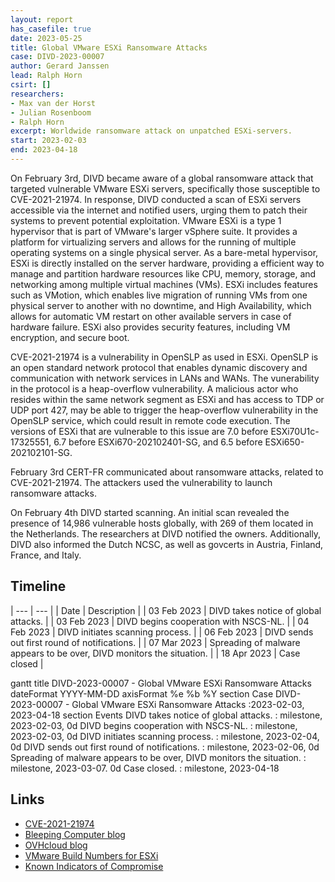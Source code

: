 ```yaml
---
layout: report
has_casefile: true
date: 2023-05-25
title: Global VMware ESXi Ransomware Attacks
case: DIVD-2023-00007
author: Gerard Janssen
lead: Ralph Horn
csirt: []
researchers:
- Max van der Horst
- Julian Rosenboom
- Ralph Horn
excerpt: Worldwide ransomware attack on unpatched ESXi-servers.
start: 2023-02-03
end: 2023-04-18
---
```


On February 3rd, DIVD became aware of a global ransomware attack that targeted vulnerable VMware ESXi servers, specifically those susceptible to CVE-2021-21974. In response, DIVD conducted a scan of ESXi servers accessible via the internet and notified users, urging them to patch their systems to prevent potential exploitation.
VMware ESXi is a type 1 hypervisor that is part of VMware's larger vSphere suite. It provides a platform for virtualizing servers and allows for the running of multiple operating systems on a single physical server. As a bare-metal hypervisor, ESXi is directly installed on the server hardware, providing a efficient way to manage and partition hardware resources like CPU, memory, storage, and networking among multiple virtual machines (VMs).
ESXi includes features such as VMotion, which enables live migration of running VMs from one physical server to another with no downtime, and High Availability, which allows for automatic VM restart on other available servers in case of hardware failure. ESXi also provides security features, including VM encryption, and secure boot.

CVE-2021-21974 is a vulnerability in OpenSLP as used in ESXi. OpenSLP is an open standard network protocol that enables dynamic discovery and communication with network services in LANs and WANs. The vunerability in the protocol is a heap-overflow vulnerability.
A malicious actor who resides within the same network segment as ESXi and has access to TDP or UDP port 427, may be able to trigger the heap-overflow vulnerability in the OpenSLP service, which could result in remote code execution. 
The versions of ESXi that are vulnerable to this issue are 7.0 before ESXi70U1c-17325551, 6.7 before ESXi670-202102401-SG, and 6.5 before ESXi650-202102101-SG.

February 3rd CERT-FR communicated about ransomware attacks, related to CVE-2021-21974. The attackers used the vulnerability to launch ransomware attacks. 

On February 4th DIVD started scanning. An initial scan revealed the presence of 14,986 vulnerable hosts globally, with 269 of them located in the Netherlands. The researchers at DIVD notified the owners. Additionally, DIVD also informed the Dutch NCSC, as well as govcerts in Austria, Finland, France, and Italy. 


## **Timeline**

| --- | --- |
| Date | Description |
| 03 Feb 2023 | DIVD takes notice of global attacks. |
| 03 Feb 2023 | DIVD begins cooperation with NSCS-NL. |
| 04 Feb 2023 | DIVD initiates scanning process. |
| 06 Feb 2023 | DIVD sends out first round of notifications. |
| 07 Mar 2023 | Spreading of malware appears to be over, DIVD monitors the situation. |
| 18 Apr 2023 | Case closed |

<div class="mermaid">
	gantt
	    title DIVD-2023-00007 - Global VMware ESXi Ransomware Attacks
	    dateFormat  YYYY-MM-DD
	    axisFormat  %e %b %Y
	    section Case
	  		DIVD-2023-00007 -  Global VMware ESXi Ransomware Attacks          :2023-02-03, 2023-04-18
	    section Events
			DIVD takes notice of global attacks. :  milestone, 2023-02-03, 0d
			DIVD begins cooperation with NSCS-NL. :  milestone, 2023-02-03, 0d
			DIVD initiates scanning process. :  milestone, 2023-02-04, 0d
			DIVD sends out first round of notifications. :  milestone, 2023-02-06, 0d
			Spreading of malware appears to be over, DIVD monitors the situation. : milestone, 2023-03-07. 0d
			Case closed. : milestone, 2023-04-18
</div>

## **Links**


* [CVE-2021-21974](https://cve.mitre.org/cgi-bin/cvename.cgi?name=CVE-2021-21974)
* [Bleeping Computer blog](https://www.bleepingcomputer.com/news/security/massive-esxiargs-ransomware-attack-targets-vmware-esxi-servers-worldwide/)
* [OVHcloud blog](https://blog.ovhcloud.com/ransomware-targeting-vmware-esxi/)
* [VMware Build Numbers for ESXi](https://kb.vmware.com/s/article/2143832)
* [Known Indicators of Compromise](https://github.com/fastfire/IoC_Attack_ESXi_Feb_2023)

